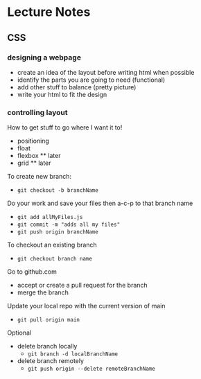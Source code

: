 # Lecture Notes

## CSS

### designing a webpage
- create an idea of the layout before writing html when possible
- identify the parts you are going to need (functional)
- add other stuff to balance (pretty picture)
- write your html to fit the design

### controlling layout
How to get stuff to go where I want it to!
- positioning
- float
- flexbox ** later
- grid ** later

To create new branch:
- `git checkout -b branchName`

Do your work and save your files then a-c-p to that branch name
- `git add allMyFiles.js`
- `git commit -m "adds all my files"`
- `git push origin branchName`

To checkout an existing branch
- `git checkout branch name`

Go to github.com
- accept or create a pull request for the branch
- merge the branch

Update your local repo with the current version of main
- `git pull origin main`

Optional
- delete branch locally
  - `git branch -d localBranchName`
- delete branch remotely
  - `git push origin --delete remoteBranchName`
